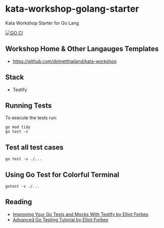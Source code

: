 # kata-workshop-golang-starter
Kata Workshop Starter for Go Lang

[![GO CI](https://github.com/dotnetthailand/kata-workshop-golang-starter/actions/workflows/go.yml/badge.svg)](https://github.com/dotnetthailand/kata-workshop-golang-starter/actions/workflows/go.yml)
## Workshop Home & Other Langauges Templates
- <https://github.com/dotnetthailand/kata-workshop>

## Stack
- Testify

## Running Tests

To execute the tests run:

```
go mod tidy
go test -v
```

## Test all test cases

```
go test -v ./...
```

## Using Go Test for Colorful Terminal

```
gotest -v ./...
```

## Reading
- [Improving Your Go Tests and Mocks With Testify by Elliot Forbes](https://tutorialedge.net/golang/improving-your-tests-with-testify-go/)
- [Advanced Go Testing Tutorial by Elliot Forbes](https://tutorialedge.net/golang/advanced-go-testing-tutorial/)


